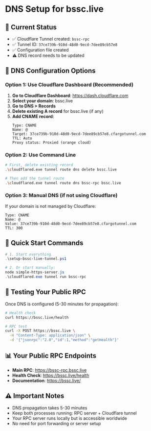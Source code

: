 # DNS Setup for bssc.live

## 🎯 Current Status
- ✅ Cloudflare Tunnel created: `bssc-rpc`
- ✅ Tunnel ID: `37ce739b-910d-48d0-9ecd-7dee89cb57e8`
- ✅ Configuration file created
- ⚠️ DNS record needs to be updated

## 🔧 DNS Configuration Options

### Option 1: Use Cloudflare Dashboard (Recommended)
1. **Go to Cloudflare Dashboard**: https://dash.cloudflare.com
2. **Select your domain**: bssc.live
3. **Go to DNS > Records**
4. **Delete existing A record** for bssc.live (if any)
5. **Add CNAME record**:
   ```
   Type: CNAME
   Name: @
   Target: 37ce739b-910d-48d0-9ecd-7dee89cb57e8.cfargotunnel.com
   TTL: Auto
   Proxy status: Proxied (orange cloud)
   ```

### Option 2: Use Command Line
```bash
# First, delete existing record
.\cloudflared.exe tunnel route dns delete bssc.live

# Then add the tunnel route
.\cloudflared.exe tunnel route dns bssc-rpc bssc.live
```

### Option 3: Manual DNS (if not using Cloudflare)
If your domain is not managed by Cloudflare:
```
Type: CNAME
Name: @
Value: 37ce739b-910d-48d0-9ecd-7dee89cb57e8.cfargotunnel.com
TTL: 300
```

## 🚀 Quick Start Commands

```powershell
# 1. Start everything
.\setup-bssc-live-tunnel.ps1

# 2. Or start manually:
node simple-https-server.js
.\cloudflared.exe tunnel run bssc-rpc
```

## 🧪 Testing Your Public RPC

Once DNS is configured (5-30 minutes for propagation):

```bash
# Health check
curl https://bssc.live/health

# RPC test
curl -X POST https://bssc.live \
  -H "Content-Type: application/json" \
  -d '{"jsonrpc":"2.0","id":1,"method":"getHealth"}'
```

## 📊 Your Public RPC Endpoints
- **Main RPC**: https://bssc-rpc.bssc.live
- **Health Check**: https://bssc.live/health
- **Documentation**: https://bssc.live/

## ⚠️ Important Notes
- DNS propagation takes 5-30 minutes
- Keep both processes running: RPC server + Cloudflare tunnel
- Your RPC server runs locally but is accessible worldwide
- No need for port forwarding or server setup
